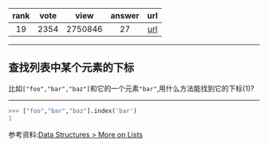 
| rank | vote | view | answer | url |
|:-:|:-:|:-:|:-:|:-:|
|19|2354|2750846|27| [url](http://stackoverflow.com/questions/176918/finding-the-index-of-an-item-given-a-list-containing-it-in-python) |
***

## 查找列表中某个元素的下标

比如`["foo","bar","baz"]`和它的一个元素`"bar"`,用什么方法能找到它的下标(1)?

***

```python
>>> ["foo","bar","baz"].index('bar')
1
```

参考资料:[Data Structures > More on Lists](http://docs.python.org/2/tutorial/datastructures.html#more-on-lists)